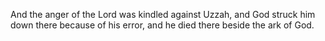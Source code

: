 And the anger of the Lord was kindled against Uzzah, and God struck him down there because of his error, and he died there beside the ark of God.
